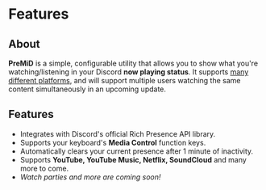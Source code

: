 # Features

## About

**PreMiD** is a simple, configurable utility that allows you to show what you're watching/listening in your Discord **now playing status**. It supports [many different platforms](https://github.com/PreMiD/PreMiD#support), and will support multiple users watching the same content simultaneously in an upcoming update.

## Features

* Integrates with Discord's official Rich Presence API library.
* Supports your keyboard's **Media Control** function keys.
* Automatically clears your current presence after 1 minute of inactivity.
* Supports **YouTube, YouTube Music, Netflix, SoundCloud** and many more to come.
* _Watch parties and more are coming soon!_

